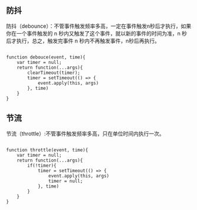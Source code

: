 ## 防抖

防抖（debounce）：不管事件触发频率多高，一定在事件触发n秒后才执行，如果你在一个事件触发的 n 秒内又触发了这个事件，就以新的事件的时间为准，n 秒后才执行，总之，触发完事件 n 秒内不再触发事件，n秒后再执行。

```

function debouce(event, time){
	var timer = null;
	return function(...args){
		clearTimeout(timer);
		timer = setTimeout(() => {
			event.apply(this, args)
		}, time)
	}
}
```

## 节流

节流（throttle）:不管事件触发频率多高，只在单位时间内执行一次。

```

function throttle(event, time){
	var timer = null;
	return function(...args){
		if(!timer){
			timer = setTimeout(() => {
				event.apply(this, args)
				timer = null;
			}, time)
		}
	}
}
```